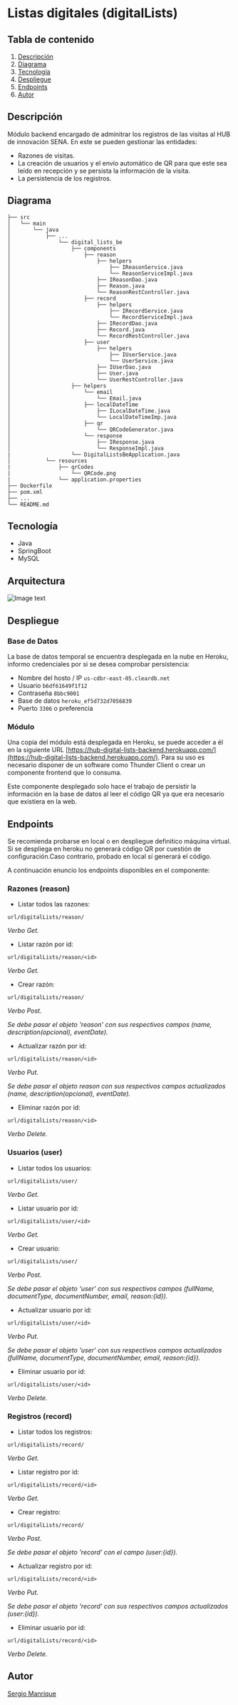 # Listas digitales (digitalLists)

## Tabla de contenido

1. [Descripción](#descripción)
2. [Diagrama](#diagrama)
3. [Tecnología](#tecnología)
4. [Despliegue](#despliegue)
5. [Endpoints](#endpoints)
6. [Autor](#autor)

## Descripción

Módulo backend encargado de adminitrar los registros de las visitas al HUB de innovación SENA. En este se pueden gestionar las entidades:

- Razones de visitas.
- La creación de usuarios y el envío automático de QR para que este sea leído en recepción y se persista la información de la visita.
- La persistencia de los registros.

## Diagrama

```
├── src
│   └── main
│       └── java
│           ├── ...
│               └── digital_lists_be
│                   ├── components
│                       ├── reason
│                           ├── helpers
│                               ├── IReasonService.java
│                               └── ReasonServiceImpl.java
│                           ├── IReasonDao.java
│                           ├── Reason.java
│                           └── ReasonRestController.java
│                       ├── record
│                           ├── helpers
│                               ├── IRecordService.java
│                               └── RecordServiceImpl.java
│                           ├── IRecordDao.java
│                           ├── Record.java
│                           └── RecordRestController.java
│                       ├── user
│                           ├── helpers
│                               ├── IUserService.java
│                               └── UserService.java
│                           ├── IUserDao.java
│                           ├── User.java
│                           └── UserRestController.java
│                   ├── helpers
│                       └── email
│                           └── Email.java
│                       ├── localDateTime
│                           ├── ILocalDateTime.java
│                           └── LocalDateTimeImp.java
│                       ├── qr
│                           └── QRCodeGenerator.java
│                       └── response
│                           ├── IResponse.java
│                           └── ResponseImpl.java
|                   └── DigitalListsBeApplication.java
│           └── resources
|               ├── qrCodes
|                   └── QRCode.png
|               └── application.properties
├── Dockerfile
├── pom.xml
├── ...
└── README.md
```

## Tecnología

- Java
- SpringBoot
- MySQL

## Arquitectura

![Image text](/src/main/resources/static/arquitectura.png)

## Despliegue

### Base de Datos

La base de datos temporal se encuentra desplegada en la nube en Heroku, informo credenciales por si se desea comprobar persistencia:

- Nombre del hosto / IP `us-cdbr-east-05.cleardb.net`
- Usuario `b6df61649f1f12`
- Contraseña `8bbc9001`
- Base de datos `heroku_ef5d732d7056839`
- Puerto `3306` o preferencia

### Módulo

Una copia del módulo está desplegada en Heroku, se puede acceder a él en la siguiente URL [https://hub-digital-lists-backend.herokuapp.com/](https://hub-digital-lists-backend.herokuapp.com/). Para su uso es necesario disponer de un software como Thunder Client o crear un componente frontend que lo consuma.

Este componente desplegado solo hace el trabajo de persistir la información en la base de datos al leer el código QR ya que era necesario que existiera en la web.

## Endpoints

Se recomienda probarse en local o en despliegue definitico máquina virtual. Si se despliega en heroku no generará código QR por cuestión de configuración.Caso contrario, probado en local sí generará el código.

A continuación enuncio los endpoints disponibles en el componente:

### Razones (reason)

- Listar todos las razones:

`url/digitalLists/reason/`

_Verbo Get._

- Listar razón por id:

`url/digitalLists/reason/<id>`

_Verbo Get._

- Crear razón:

`url/digitalLists/reason/`

_Verbo Post._

_Se debe pasar el objeto 'reason' con sus respectivos campos (name, description(opcional), eventDate)._

- Actualizar razón por id:

`url/digitalLists/reason/<id>`

_Verbo Put._

_Se debe pasar el objeto reason con sus respectivos campos actualizados (name, description(opcional), eventDate)._

- Eliminar razón por id:

`url/digitalLists/reason/<id>`

_Verbo Delete._

### Usuarios (user)

- Listar todos los usuarios:

`url/digitalLists/user/`

_Verbo Get._

- Listar usuario por id:

`url/digitalLists/user/<id>`

_Verbo Get._

- Crear usuario:

`url/digitalLists/user/`

_Verbo Post._

_Se debe pasar el objeto 'user' con sus respectivos campos (fullName, documentType, documentNumber, email, reason:{id})._

- Actualizar usuario por id:

`url/digitalLists/user/<id>`

_Verbo Put._

_Se debe pasar el objeto 'user' con sus respectivos campos actualizados (fullName, documentType, documentNumber, email, reason:{id})._

- Eliminar usuario por id:

`url/digitalLists/user/<id>`

_Verbo Delete._

### Registros (record)

- Listar todos los registros:

`url/digitalLists/record/`

_Verbo Get._

- Listar registro por id:

`url/digitalLists/record/<id>`

_Verbo Get._

- Crear registro:

`url/digitalLists/record/`

_Verbo Post._

_Se debe pasar el objeto 'record' con el campo (user:{id})._

- Actualizar registro por id:

`url/digitalLists/record/<id>`

_Verbo Put._

_Se debe pasar el objeto 'record' con sus respectivos campos actualizados (user:{id})._

- Eliminar usuario por id:

`url/digitalLists/record/<id>`

_Verbo Delete._

## Autor

[Sergio Manrique](https://www.linkedin.com/in/seraleman/)

